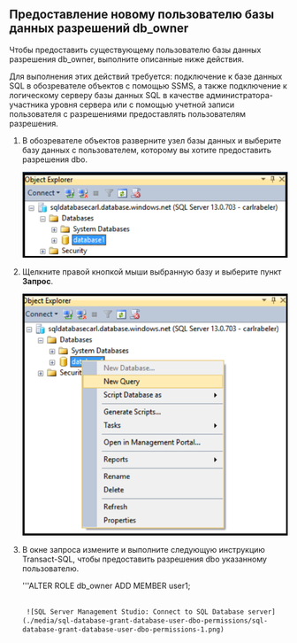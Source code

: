 

## <a name="grant-new-database-user-dbowner-permissions"></a>Предоставление новому пользователю базы данных разрешений db_owner
Чтобы предоставить существующему пользователю базы данных разрешения db_owner, выполните описанные ниже действия.

Для выполнения этих действий требуется: подключение к базе данных SQL в обозревателе объектов с помощью SSMS, а также подключение к логическому серверу базы данных SQL в качестве администратора-участника уровня сервера или с помощью учетной записи пользователя с разрешениями предоставлять пользователям разрешения. 

1. В обозревателе объектов разверните узел базы данных и выберите базу данных с пользователем, которому вы хотите предоставить разрешения dbo.
   
     ![SQL Server Management Studio: подключение к серверу базы данных SQL](./media/sql-database-create-new-database-user/sql-database-create-new-database-user-1.png)
2. Щелкните правой кнопкой мыши выбранную базу и выберите пункт **Запрос**.
   
     ![SQL Server Management Studio: подключение к серверу базы данных SQL](./media/sql-database-create-new-database-user/sql-database-create-new-database-user-2.png)
3. В окне запроса измените и выполните следующую инструкцию Transact-SQL, чтобы предоставить разрешения dbo указанному пользователю. 
   
    '''ALTER ROLE db_owner ADD MEMBER user1;
    ```
   
     ![SQL Server Management Studio: Connect to SQL Database server](./media/sql-database-grant-database-user-dbo-permissions/sql-database-grant-database-user-dbo-permissions-1.png)



<!--HONumber=Nov16_HO2-->


